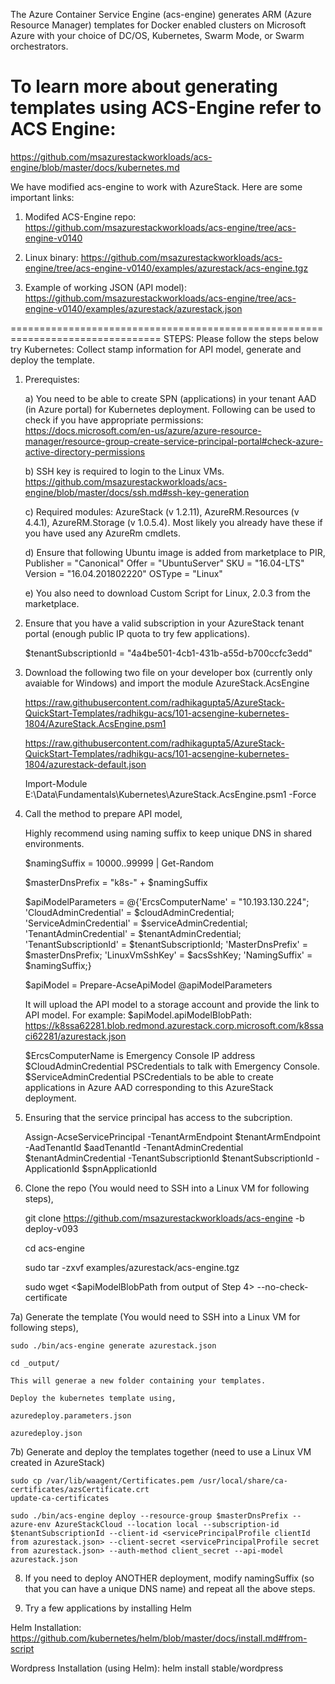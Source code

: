 The Azure Container Service Engine (acs-engine) generates ARM (Azure Resource Manager) templates for Docker enabled clusters on Microsoft Azure with your choice of DC/OS, Kubernetes, Swarm Mode, or Swarm orchestrators.

# To learn more about generating templates using ACS-Engine refer to ACS Engine: 
https://github.com/msazurestackworkloads/acs-engine/blob/master/docs/kubernetes.md


We have modified acs-engine to work with AzureStack. 
Here are some important links:
1) Modifed ACS-Engine repo: 
	https://github.com/msazurestackworkloads/acs-engine/tree/acs-engine-v0140

2) Linux binary: 
	https://github.com/msazurestackworkloads/acs-engine/tree/acs-engine-v0140/examples/azurestack/acs-engine.tgz

3) Example of working JSON (API model): 
	https://github.com/msazurestackworkloads/acs-engine/tree/acs-engine-v0140/examples/azurestack/azurestack.json
 

================================================================================
STEPS: Please follow the steps below try Kubernetes: Collect stamp information for API model, generate and deploy the template.

1) Prerequistes:

	a) You need to be able to create SPN (applications) in your tenant AAD (in Azure portal) for Kubernetes deployment. 
	   Following can be used to check if you have appropriate permissions:
	   https://docs.microsoft.com/en-us/azure/azure-resource-manager/resource-group-create-service-principal-portal#check-azure-active-directory-permissions

	b) SSH key is required to login to the Linux VMs.
	   https://github.com/msazurestackworkloads/acs-engine/blob/master/docs/ssh.md#ssh-key-generation

	c) Required modules: AzureStack (v 1.2.11), AzureRM.Resources (v 4.4.1), AzureRM.Storage (v 1.0.5.4). Most likely you already have these if you have used any AzureRm cmdlets.

	d) Ensure that following Ubuntu image is added from marketplace to PIR,
    Publisher = "Canonical"
    Offer = "UbuntuServer"
    SKU = "16.04-LTS"
    Version = "16.04.201802220"
    OSType = "Linux"

	e) You also need to download Custom Script for Linux, 2.0.3 from the marketplace.

2) Ensure that you have a valid subscription in your AzureStack tenant portal (enough public IP quota to try few applications).

   $tenantSubscriptionId = "4a4be501-4cb1-431b-a55d-b700ccfc3edd"

3) Download the following two file on your developer box (currently only avaiable for Windows) and import the module AzureStack.AcsEngine

   https://raw.githubusercontent.com/radhikagupta5/AzureStack-QuickStart-Templates/radhikgu-acs/101-acsengine-kubernetes-1804/AzureStack.AcsEngine.psm1

   https://raw.githubusercontent.com/radhikagupta5/AzureStack-QuickStart-Templates/radhikgu-acs/101-acsengine-kubernetes-1804/azurestack-default.json

   Import-Module E:\Data\Fundamentals\Kubernetes\AzureStack.AcsEngine.psm1 -Force

4) Call the method to prepare API model,

	Highly recommend using naming suffix to keep unique DNS in shared environments.

	$namingSuffix = 10000..99999 | Get-Random

	$masterDnsPrefix = "k8s-" + $namingSuffix

	$apiModelParameters = @{'ErcsComputerName' = "10.193.130.224";
							'CloudAdminCredential' = $cloudAdminCredential;
							'ServiceAdminCredential' = $serviceAdminCredential;
							'TenantAdminCredential' = $tenantAdminCredential;
							'TenantSubscriptionId' = $tenantSubscriptionId;
							'MasterDnsPrefix' = $masterDnsPrefix;
							'LinuxVmSshKey' = $acsSshKey;
							'NamingSuffix' = $namingSuffix;}

	$apiModel = Prepare-AcseApiModel @apiModelParameters

	It will upload the API model to a storage account and provide the link to API model. For example: 
	$apiModel.apiModelBlobPath: https://k8ssa62281.blob.redmond.azurestack.corp.microsoft.com/k8ssaci62281/azurestack.json                                                                                            

	$ErcsComputerName is Emergency Console IP address
	$CloudAdminCredential PSCredentials to talk with Emergency Console.
	$ServiceAdminCredential PSCredentials to be able to create applications in Azure AAD corresponding to this AzureStack deployment.

5) Ensuring that the service principal has access to the subcription.

   Assign-AcseServicePrincipal -TenantArmEndpoint $tenantArmEndpoint -AadTenantId $aadTenantId -TenantAdminCredential $tenantAdminCredential -TenantSubscriptionId $tenantSubscriptionId -ApplicationId $spnApplicationId 


6) Clone the repo (You would need to SSH into a Linux VM for following steps),

	git clone https://github.com/msazurestackworkloads/acs-engine -b deploy-v093

	cd acs-engine
	
	sudo tar -zxvf examples/azurestack/acs-engine.tgz
	
	sudo wget <$apiModelBlobPath from output of Step 4> --no-check-certificate

7a) Generate the template (You would need to SSH into a Linux VM for following steps),
	
	sudo ./bin/acs-engine generate azurestack.json
	
	cd _output/

	This will generae a new folder containing your templates.

	Deploy the kubernetes template using,

	azuredeploy.parameters.json

	azuredeploy.json

7b) Generate and deploy the templates together (need to use a Linux VM created in AzureStack)
	
	sudo cp /var/lib/waagent/Certificates.pem /usr/local/share/ca-certificates/azsCertificate.crt
	update-ca-certificates

	sudo ./bin/acs-engine deploy --resource-group $masterDnsPrefix --azure-env AzureStackCloud --location local --subscription-id $tenantSubscriptionId --client-id <servicePrincipalProfile clientId from azurestack.json> --client-secret <servicePrincipalProfile secret from azurestack.json> --auth-method client_secret --api-model azurestack.json

8) If you need to deploy ANOTHER deployment, modify namingSuffix (so that you can have a unique DNS name) and repeat all the above steps.

9) Try a few applications by installing Helm

Helm Installation: https://github.com/kubernetes/helm/blob/master/docs/install.md#from-script

Wordpress Installation (using Helm): helm install stable/wordpress



